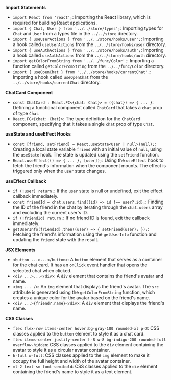 **Import Statements**

* `import React from 'react';`: Importing the React library, which is required for building React applications.
* `import { Chat, User } from '../../store/types';`: Importing types for `Chat` and `User` from a types file in the `../../store` directory.
* `import { useUserActions } from '../../store/hooks/user';`: Importing a hook called `useUserActions` from the `../../store/hooks/user` directory.
* `import { useAuthActions } from '../../store/hooks/auth';`: Importing a hook called `useAuthActions` from the `../../store/hooks/auth` directory.
* `import getColorFromString from '../../func/Color';`: Importing a function called `getColorFromString` from the `../../func/Color` directory.
* `import { useOpenChat } from '../../store/hooks/currentChat';`: Importing a hook called `useOpenChat` from the `../../store/hooks/currentChat` directory.

**ChatCard Component**

* `const ChatCard : React.FC<{chat: Chat}> = ({chat}) => { ... }`: Defining a functional component called `ChatCard` that takes a `chat` prop of type `Chat`.
* `React.FC<{chat: Chat}>`: The type definition for the `ChatCard` component, specifying that it takes a single `chat` prop of type `Chat`.

**useState and useEffect Hooks**

* `const [friend, setFriend] = React.useState<User | null>(null);`: Creating a local state variable `friend` with an initial value of `null`, using the `useState` hook. The state is updated using the `setFriend` function.
* `React.useEffect(() => { ... }, [user]);`: Using the `useEffect` hook to fetch the friend's information when the component mounts. The effect is triggered only when the `user` state changes.

**useEffect Callback**

* `if (!user) return;`: If the `user` state is null or undefined, exit the effect callback immediately.
* `const friendId = chat.users.find((id) => id !== user?.id);`: Finding the ID of the friend in the chat by iterating through the `chat.users` array and excluding the current user's ID.
* `if (!friendId) return;`: If no friend ID is found, exit the callback immediately.
* `getUserInfo(friendId).then((user) => { setFriend(user); });`: Fetching the friend's information using the `getUserInfo` function and updating the `friend` state with the result.

**JSX Elements**

* `<button ...>...</button>`: A `button` element that serves as a container for the chat card. It has an `onClick` event handler that opens the selected chat when clicked.
* `<div ...>...</div>`: A `div` element that contains the friend's avatar and name.
* `<img ... />`: An `img` element that displays the friend's avatar. The `src` attribute is generated using the `getColorFromString` function, which creates a unique color for the avatar based on the friend's name.
* `<div ...>{friend?.name}</div>`: A `div` element that displays the friend's name.

**CSS Classes**

* `flex flex-row items-center hover:bg-gray-100 rounded-xl p-2`: CSS classes applied to the `button` element to style it as a chat card.
* `flex items-center justify-center h-8 w-8 bg-indigo-200 rounded-full overflow-hidden`: CSS classes applied to the `div` element containing the avatar to style it as a circular avatar container.
* `h-full w-full`: CSS classes applied to the `img` element to make it occupy the full height and width of the avatar container.
* `ml-2 text-sm font-semibold`: CSS classes applied to the `div` element containing the friend's name to style it as a text element.
